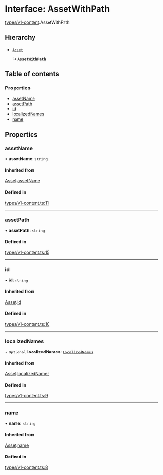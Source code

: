 # Interface: AssetWithPath

[types/v1-content](../modules/types_v1_content.md).AssetWithPath

## Hierarchy

- [`Asset`](types_v1_content.Asset.md)

  ↳ **`AssetWithPath`**

## Table of contents

### Properties

- [assetName](types_v1_content.AssetWithPath.md#assetname)
- [assetPath](types_v1_content.AssetWithPath.md#assetpath)
- [id](types_v1_content.AssetWithPath.md#id)
- [localizedNames](types_v1_content.AssetWithPath.md#localizednames)
- [name](types_v1_content.AssetWithPath.md#name)

## Properties

### assetName

• **assetName**: `string`

#### Inherited from

[Asset](types_v1_content.Asset.md).[assetName](types_v1_content.Asset.md#assetname)

#### Defined in

[types/v1-content.ts:11](https://github.com/jameslinimk/unofficial-valorant-api/blob/372bfa0/package/src/types/v1-content.ts#L11)

___

### assetPath

• **assetPath**: `string`

#### Defined in

[types/v1-content.ts:15](https://github.com/jameslinimk/unofficial-valorant-api/blob/372bfa0/package/src/types/v1-content.ts#L15)

___

### id

• **id**: `string`

#### Inherited from

[Asset](types_v1_content.Asset.md).[id](types_v1_content.Asset.md#id)

#### Defined in

[types/v1-content.ts:10](https://github.com/jameslinimk/unofficial-valorant-api/blob/372bfa0/package/src/types/v1-content.ts#L10)

___

### localizedNames

• `Optional` **localizedNames**: [`LocalizedNames`](../modules/types_v1_content.md#localizednames)

#### Inherited from

[Asset](types_v1_content.Asset.md).[localizedNames](types_v1_content.Asset.md#localizednames)

#### Defined in

[types/v1-content.ts:9](https://github.com/jameslinimk/unofficial-valorant-api/blob/372bfa0/package/src/types/v1-content.ts#L9)

___

### name

• **name**: `string`

#### Inherited from

[Asset](types_v1_content.Asset.md).[name](types_v1_content.Asset.md#name)

#### Defined in

[types/v1-content.ts:8](https://github.com/jameslinimk/unofficial-valorant-api/blob/372bfa0/package/src/types/v1-content.ts#L8)
